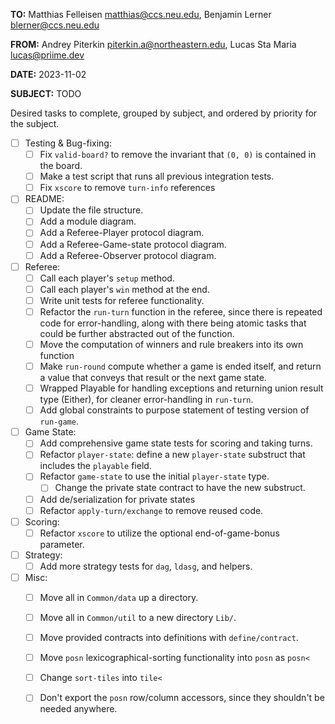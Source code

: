**TO:** Matthias Felleisen <matthias@ccs.neu.edu>, Benjamin Lerner <blerner@ccs.neu.edu>

**FROM:** Andrey Piterkin <piterkin.a@northeastern.edu>, Lucas Sta
Maria <lucas@priime.dev>

**DATE:** 2023-11-02

**SUBJECT:** TODO

Desired tasks to complete, grouped by subject, and ordered by priority
for the subject.

- [ ] Testing & Bug-fixing:
  - [ ] Fix `valid-board?` to remove the invariant that `(0, 0)` is
        contained in the board.
  - [ ] Make a test script that runs all previous integration tests.
  - [ ] Fix `xscore` to remove `turn-info` references
- [ ] README:
  - [ ] Update the file structure.
  - [ ] Add a module diagram.
  - [ ] Add a Referee-Player protocol diagram.
  - [ ] Add a Referee-Game-state protocol diagram.
  - [ ] Add a Referee-Observer protocol diagram.
- [ ] Referee:
  - [ ] Call each player's `setup` method.
  - [ ] Call each player's `win` method at the end.
  - [ ] Write unit tests for referee functionality.
  - [ ] Refactor the `run-turn` function in the referee, since there
        is repeated code for error-handling, along with there being
        atomic tasks that could be further abstracted out of the
        function.
  - [ ] Move the computation of winners and rule breakers into its own
        function
  - [ ] Make `run-round` compute whether a game is ended itself, and
        return a value that conveys that result or the next game
        state.
  - [ ] Wrapped Playable for handling exceptions and returning union
        result type (Either), for cleaner error-handling in
        `run-turn`.
  - [ ] Add global constraints to purpose statement of testing version
        of `run-game`.
- [ ] Game State:
  - [ ] Add comprehensive game state tests for scoring and taking
        turns.
  - [ ] Refactor `player-state`: define a new `player-state` substruct
        that includes the `playable` field.
  - [ ] Refactor `game-state` to use the initial `player-state` type.
    - [ ] Change the private state contract to have the new substruct.
  - [ ] Add de/serialization for private states
  - [ ] Refactor `apply-turn/exchange` to remove reused code.
- [ ] Scoring:
  - [ ] Refactor `xscore` to utilize the optional end-of-game-bonus
        parameter.
- [ ] Strategy:
  - [ ] Add more strategy tests for `dag`, `ldasg`, and helpers.
- [ ] Misc:
  - [ ] Move all in `Common/data` up a directory.
  - [ ] Move all in `Common/util` to a new directory `Lib/`.
  - [ ] Move provided contracts into definitions with
        `define/contract`.
  - [ ] Move `posn` lexicographical-sorting functionality into `posn`
        as `posn<`
  - [ ] Change `sort-tiles` into `tile<`
  - [ ] Don't export the `posn` row/column accessors, since they
        shouldn't be needed anywhere.

